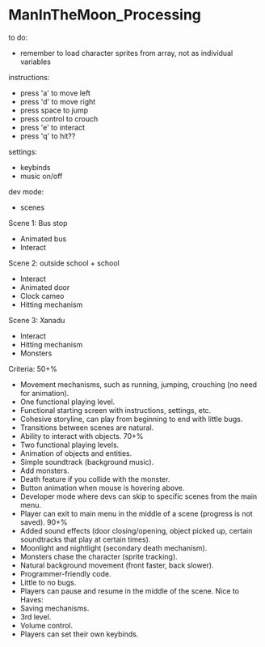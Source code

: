 # ManInTheMoon_Processing

to do:
  - remember to load character sprites from array, not as individual variables

instructions:
  - press 'a' to move left
  - press 'd' to move right
  - press space to jump
  - press control to crouch
  - press 'e' to interact
  - press 'q' to hit??

settings:
  - keybinds
  - music on/off

dev mode:
  - scenes

Scene 1: Bus stop
  - Animated bus 
  - Interact

Scene 2: outside school + school
  - Interact
  - Animated door
  - Clock cameo
  - Hitting mechanism

Scene 3: Xanadu
  - Interact
  - Hitting mechanism
  - Monsters


Criteria:
50+%
  - Movement mechanisms, such as running, jumping, crouching (no need for animation).
  - One functional playing level.
  - Functional starting screen with instructions, settings, etc.
  - Cohesive storyline, can play from beginning to end with little bugs.
  - Transitions between scenes are natural.
  - Ability to interact with objects.
70+%
  - Two functional playing levels.
  - Animation of objects and entities.
  - Simple soundtrack (background music).
  - Add monsters.
  - Death feature if you collide with the monster.
  - Button animation when mouse is hovering above.
  - Developer mode where devs can skip to specific scenes from the main menu.
  - Player can exit to main menu in the middle of a scene (progress is not saved).
90+% 
  - Added sound effects (door closing/opening, object picked up, certain soundtracks that play at certain times).
  - Moonlight and nightlight (secondary death mechanism).
  - Monsters chase the character (sprite tracking).
  - Natural background movement (front faster, back slower).
  - Programmer-friendly code.
  - Little to no bugs.
  - Players can pause and resume in the middle of the scene.
Nice to Haves:
  - Saving mechanisms.
  - 3rd level.
  - Volume control.
  - Players can set their own keybinds.